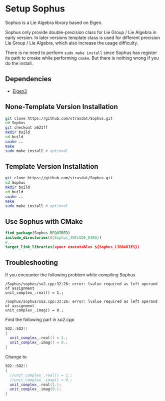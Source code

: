 # Setup Sophus

Sophus is a Lie Algebra library based on Eigen.

Sophus only provide double-precision class for Lie Group / Lie Algebra in early version. In later versions template class is used for different precision Lie Group / Lie Algebra, which also increase the usage difficulty.

There is no need to perform `sudo make install` since Sophus has register its path to cmake while performing `cmake`. But there is nothing wrong if you do the install.

## Dependencies

* [Eigen3](./SetupEigen3.md)

## None-Template Version Installation

```bash
git clone https://github.com/strasdat/Sophus.git
cd Sophus
git checkout a621ff
mkdir build
cd build
cmake ..
make
sudo make install # optional
```

## Template Version Installation

```bash
git clone https://github.com/strasdat/Sophus.git
cd Sophus
mkdir build
cd build
cmake ..
make
sudo make install # optional
```

## Use Sophus with CMake

```cmake
find_package(Sophus REQUIRED)
include_directories(${Sophus_INCLUDE_DIRS})
#...
target_link_libraries(<your executable> ${Sophus_LIBRARIES})
```

## Troubleshooting

If you encounter the following problem while compiling Sophus

```
/Sophus/sophus/so2.cpp:32:26: error: lvalue required as left operand of assignment
unit_complex_.real() = 1.;

/Sophus/sophus/so2.cpp:33:26: error: lvalue required as left operand of assignment
unit_complex_.imag() = 0.;
```

Find the following part in *so2.cpp*

```cpp
SO2::SO2()
{
  unit_complex_.real() = 1.;
  unit_complex_.imag() = 0.;
}
```

Change to

```cpp
SO2::SO2()
{
  //unit_complex_.real() = 1.;
  //unit_complex_.imag() = 0.;
  unit_complex_.real(1.);
  unit_complex_.imag(0.);
}
```

